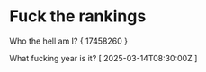 # Fuck the rankings

Who the hell am I?
{ 17458260 }

What fucking year is it?
[ 2025-03-14T08:30:00Z ]
